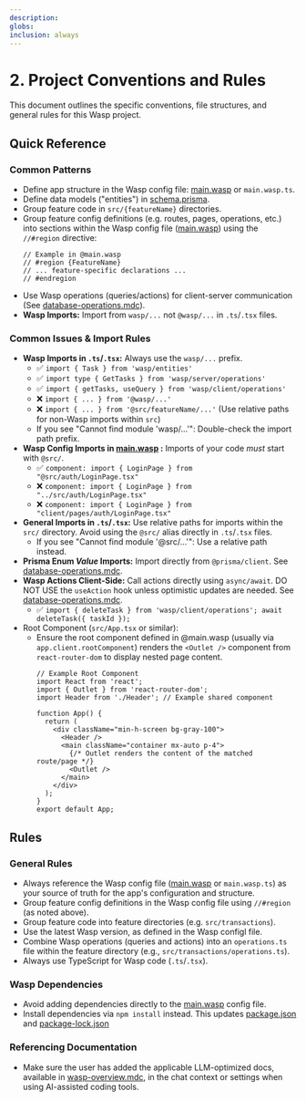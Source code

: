 ```yaml
---
description: 
globs: 
inclusion: always
---
```

# 2. Project Conventions and Rules

This document outlines the specific conventions, file structures, and general rules for this Wasp project.

## Quick Reference

### Common Patterns

- Define app structure in the Wasp config file: [main.wasp](mdc:main.wasp) or `main.wasp.ts`.
- Define data models ("entities") in [schema.prisma](mdc:schema.prisma).
- Group feature code in `src/{featureName}` directories.
- Group feature config definitions (e.g. routes, pages, operations, etc.) into sections within the Wasp config file ([main.wasp](mdc:main.wasp)) using the `//#region` directive:
  ```wasp
  // Example in @main.wasp
  // #region {FeatureName}
  // ... feature-specific declarations ...
  // #endregion
  ```
- Use Wasp operations (queries/actions) for client-server communication (See [database-operations.mdc](mdc:template/app/.cursor/rules/database-operations.mdc)).
- **Wasp Imports:** Import from `wasp/...` not `@wasp/...` in `.ts`/`.tsx` files.

### Common Issues & Import Rules

- **Wasp Imports in `.ts`/`.tsx`:** Always use the `wasp/...` prefix.
  - ✅ `import { Task } from 'wasp/entities'`
  - ✅ `import type { GetTasks } from 'wasp/server/operations'`
  - ✅ `import { getTasks, useQuery } from 'wasp/client/operations'`
  - ❌ `import { ... } from '@wasp/...'`
  - ❌ `import { ... } from '@src/featureName/...'` (Use relative paths for non-Wasp imports within `src`)
  - If you see "Cannot find module 'wasp/...'": Double-check the import path prefix.
- **Wasp Config Imports in [main.wasp](mdc:main.wasp) :** Imports of your code *must* start with `@src/`.
  - ✅ `component: import { LoginPage } from "@src/auth/LoginPage.tsx"`
  - ❌ `component: import { LoginPage } from "../src/auth/LoginPage.tsx"`
  - ❌ `component: import { LoginPage } from "client/pages/auth/LoginPage.tsx"`
- **General Imports in `.ts`/`.tsx`:** Use relative paths for imports within the `src/` directory. Avoid using the `@src/` alias directly in `.ts`/`.tsx` files.
  - If you see "Cannot find module '@src/...'": Use a relative path instead.
- **Prisma Enum *Value* Imports:** Import directly from `@prisma/client`. See [database-operations.mdc](mdc:template/app/.cursor/rules/database-operations.mdc).
- **Wasp Actions Client-Side:** Call actions directly using `async/await`. DO NOT USE the `useAction` hook unless optimistic updates are needed. See [database-operations.mdc](mdc:template/app/.cursor/rules/database-operations.mdc).
  - ✅ `import { deleteTask } from 'wasp/client/operations'; await deleteTask({ taskId });`
- Root Component (`src/App.tsx` or similar):
  - Ensure the root component defined in @main.wasp (usually via `app.client.rootComponent`) renders the `<Outlet />` component from `react-router-dom` to display nested page content.
    ```tsx
    // Example Root Component
    import React from 'react';
    import { Outlet } from 'react-router-dom';
    import Header from './Header'; // Example shared component

    function App() {
      return (
        <div className="min-h-screen bg-gray-100">
          <Header />
          <main className="container mx-auto p-4">
            {/* Outlet renders the content of the matched route/page */}
            <Outlet />
          </main>
        </div>
      );
    }
    export default App;
    ```

## Rules

### General Rules

- Always reference the Wasp config file ([main.wasp](mdc:main.wasp) or `main.wasp.ts`) as your source of truth for the app's configuration and structure.
- Group feature config definitions in the Wasp config file using `//#region` (as noted above).
- Group feature code into feature directories (e.g. `src/transactions`).
- Use the latest Wasp version, as defined in the Wasp configl file.
- Combine Wasp operations (queries and actions) into an `operations.ts` file within the feature directory (e.g., `src/transactions/operations.ts`).
- Always use TypeScript for Wasp code (`.ts`/`.tsx`).

### Wasp Dependencies

- Avoid adding dependencies directly to the [main.wasp](mdc:main.wasp) config file.
- Install dependencies via `npm install` instead. This updates [package.json](mdc:package.json) and [package-lock.json](mdc:package-lock.json)

### Referencing Documentation
- Make sure the user has added the applicable LLM-optimized docs, available in  [wasp-overview.mdc](mdc:template/app/.cursor/rules/wasp-overview.mdc), in the chat context or settings when using AI-assisted coding tools. 
